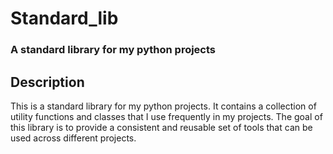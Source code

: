 # Standard_lib

### A standard library for my python projects

## Description

This is a standard library for my python projects. It contains a collection of utility functions and classes that I use frequently in my projects. The goal of this library is to provide a consistent and reusable set of tools that can be used across different projects.